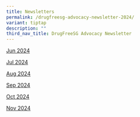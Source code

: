 ```yaml
---
title: Newsletters
permalink: /drugfreesg-advocacy-newsletter-2024/
variant: tiptap
description: ""
third_nav_title: DrugFreeSG Advocacy Newsletter
---
```

<p></p>
<p><a href="/files/Jun_2024_final.pdf" rel="noopener noreferrer nofollow" target="_blank">Jun 2024</a>
</p>
<p><a href="/files/Jul_2024_Final_compressed.pdf" rel="noopener noreferrer nofollow" target="_blank">Jul 2024</a>
</p>
<p><a href="/files/Aug_2024_Final_compressed.pdf" rel="noopener nofollow" target="_blank">Aug 2024</a>
</p>
<p><a href="/files/Sep_2024_Final_compressed.pdf" rel="noopener nofollow" target="_blank">Sep 2024</a>
</p>
<p><a href="/files/Oct_2024_Final_compressed.pdf" rel="noopener nofollow" target="_blank">Oct 2024</a>
</p>
<p><a href="/files/Nov_2024_final_compressed.pdf" rel="noopener nofollow" target="_blank">Nov 2024</a>
</p>